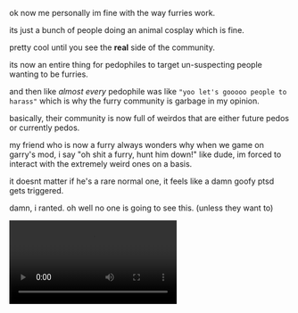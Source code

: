 ok now me personally im fine with the way furries work.

its just a bunch of people doing an animal cosplay which is fine.

pretty cool until you see the **real** side of the community.

its now an entire thing for pedophiles to target un-suspecting people wanting to be furries.

and then like *almost every* pedophile was like `"yoo let's gooooo people to harass"` which is why the furry community is garbage in my opinion.

basically, their community is now full of weirdos that are either future pedos or currently pedos.

my friend who is now a furry always wonders why when we game on garry's mod, i say "oh shit a furry, hunt him down!" like dude, im forced to interact with the extremely weird ones on a basis.

it doesnt matter if he's a rare normal one, it feels like a damn goofy ptsd gets triggered.

damn, i ranted. oh well no one is going to see this. (unless they want to)

![ding dong ditch](https://cdn.discordapp.com/attachments/876150702093795378/1099484646292606986/lTA0MKyd7UvL4axZ.mp4)
